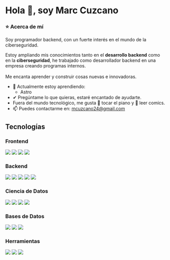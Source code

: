 <h1 >Hola 👋, soy Marc Cuzcano</h1>

<h3>⭐ Acerca de mí</h3>

<p>
Soy programador backend, con un fuerte interés en el mundo de la ciberseguridad.  
  <br>

Estoy ampliando mis conocimientos tanto en el <strong> desarrollo backend</strong> como en la <strong>ciberseguridad</strong>,
he trabajado como desarrollador backend en una empresa creando programas internos.  
<br>
Me encanta aprender y construir cosas nuevas e innovadoras.

</p>

<ul>
  <li>🌱 Actualmente estoy aprendiendo:
    <ul>
      <li>Astro</li>
    </ul>
  </li>
  <li>✔ Pregúntame lo que quieras, estaré encantado de ayudarte.</li>
  <li>Fuera del mundo tecnológico, me gusta 🎹 tocar el piano y 📖 leer comics.</li>
  <li>📫 Puedes contactarme en: <a href="mailto:mcuzcano24@gmail.com">mcuzcano24@gmail.com</a></li>
</ul>

## Tecnologías

<h3>Frontend</h3>
<span> 
  <img src="https://img.shields.io/badge/HTML5-E34F26?style=for-the-badge&logo=html5&logoColor=white">
  <img src="https://img.shields.io/badge/CSS3-1572B6?style=for-the-badge&logo=css3&logoColor=white">
  <img src="https://img.shields.io/badge/JavaScript-F7DF1E?style=for-the-badge&logo=javascript&logoColor=black">

  <img src="https://img.shields.io/badge/astro-%232C2052.svg?style=for-the-badge&logo=astro&logoColor=white">

</span>

<h3>Backend</h3>
<span> 
  <img src="https://img.shields.io/badge/Python-3670A0?style=for-the-badge&logo=python&logoColor=ffdd54">
  <img src="https://img.shields.io/badge/Django-%23092E20.svg?style=for-the-badge&logo=django&logoColor=white">
  <img src="https://img.shields.io/badge/FastAPI-005571?style=for-the-badge&logo=fastapi&logoColor=white">

  <img src="https://img.shields.io/badge/PHP-%23777BB4.svg?style=for-the-badge&logo=php&logoColor=white">
  <img src="https://img.shields.io/badge/Laravel-%23FF2D20.svg?style=for-the-badge&logo=laravel&logoColor=white">
</span>

<h3>Ciencia de Datos</h3>
<span> 
  <img src="https://img.shields.io/badge/Power%20BI-F2C811?style=for-the-badge&logo=powerbi&logoColor=black">
  <img src="https://img.shields.io/badge/Microsoft_Excel-217346?style=for-the-badge&logo=microsoft-excel&logoColor=white">

  <img src="https://img.shields.io/badge/Python-3670A0?style=for-the-badge&logo=python&logoColor=ffdd54">
    <img src="https://img.shields.io/badge/NumPy-%23013243.svg?style=for-the-badge&logo=numpy&logoColor=white">

</span>

<h3>Bases de Datos</h3>
<span> 
  <img src="https://img.shields.io/badge/MongoDB-%234ea94b.svg?style=for-the-badge&logo=mongodb&logoColor=white">
  <img src="https://img.shields.io/badge/MySQL-4479A1.svg?style=for-the-badge&logo=mysql&logoColor=white">
  <img src="https://img.shields.io/badge/sqlite-%2307405e.svg?style=for-the-badge&logo=sqlite&logoColor=white">
</span>

<h3>Herramientas</h3>
<span>
    <img src="https://img.shields.io/badge/Docker-%230db7ed.svg?style=for-the-badge&logo=docker&logoColor=white">
  <img src="https://img.shields.io/badge/Git-F05032?style=for-the-badge&logo=git&logoColor=white">
  <img src="https://img.shields.io/badge/Postman-FF6C37?style=for-the-badge&logo=postman&logoColor=white">
</span>

